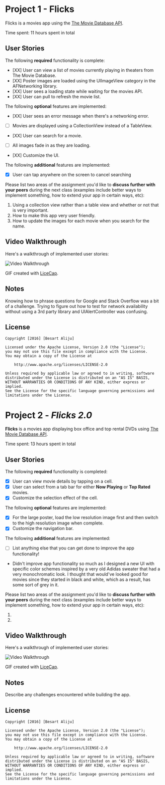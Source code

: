 # Project 1 - Flicks

Flicks is a movies app using the [The Movie Database API](http://docs.themoviedb.apiary.io/#).

Time spent: 11 hours spent in total

## User Stories

The following **required** functionality is complete:

- [XX] User can view a list of movies currently playing in theaters from The Movie Database.
- [XX] Poster images are loaded using the UIImageView category in the AFNetworking library.
- [XX] User sees a loading state while waiting for the movies API.
- [XX] User can pull to refresh the movie list.

The following **optional** features are implemented:

- [XX] User sees an error message when there's a networking error.
- [ ] Movies are displayed using a CollectionView instead of a TableView.
- [XX] User can search for a movie.
- [ ] All images fade in as they are loading.
- [XX] Customize the UI.

The following **additional** features are implemented:

- [X] User can tap anywhere on the screen to cancel searching

Please list two areas of the assignment you'd like to **discuss further with your peers** during the next class (examples include better ways to implement something, how to extend your app in certain ways, etc):

1. Using a collection view rather than a table view and whether or not that is very important. 
2. How to make this app very user friendly.
3. How to update the images for each movie when you search for the name.

## Video Walkthrough 

Here's a walkthrough of implemented user stories:

<img src='http://i.imgur.com/BtT15Ee.gif?1' title='Video Walkthrough' width='' alt='Video Walkthrough' />

GIF created with [LiceCap](http://www.cockos.com/licecap/).

## Notes

Knowing how to phrase questions for Google and Stack Overflow was a bit of a challenge.
Trying to figure out how to test for network availability without using a 3rd party library and UIAlertController was confusing.


## License

    Copyright [2016] [Besart Aliju]

    Licensed under the Apache License, Version 2.0 (the "License");
    you may not use this file except in compliance with the License.
    You may obtain a copy of the License at

        http://www.apache.org/licenses/LICENSE-2.0

    Unless required by applicable law or agreed to in writing, software
    distributed under the License is distributed on an "AS IS" BASIS,
    WITHOUT WARRANTIES OR CONDITIONS OF ANY KIND, either express or implied.
    See the License for the specific language governing permissions and
    limitations under the License.
    
    
    
# Project 2 - *Flicks 2.0*

**Flicks** is a movies app displaying box office and top rental DVDs using [The Movie Database API](http://docs.themoviedb.apiary.io/#).

Time spent: 13 hours spent in total

## User Stories

The following **required** functionality is completed:

- [X] User can view movie details by tapping on a cell.
- [X] User can select from a tab bar for either **Now Playing** or **Top Rated** movies.
- [X] Customize the selection effect of the cell.

The following **optional** features are implemented:

- [X] For the large poster, load the low resolution image first and then switch to the high resolution image when complete.
- [X] Customize the navigation bar.

The following **additional** features are implemented:

- [ ] List anything else that you can get done to improve the app functionality!
- Didn't improve app functionality so much as I designed a new UI with specific color schemes inspired by a very old Adidas sweater that had a very monochromatic look. I thought that would've looked good for movies since they started in black and white, which as a result, has some sort of grey in it. 

Please list two areas of the assignment you'd like to **discuss further with your peers** during the next class (examples include better ways to implement something, how to extend your app in certain ways, etc):

1. 
2. 

## Video Walkthrough 

Here's a walkthrough of implemented user stories:

<img src='http://i.imgur.com/atv0c2K.gif' title='Video Walkthrough' width='' alt='Video Walkthrough' />

GIF created with [LiceCap](http://www.cockos.com/licecap/).

## Notes

Describe any challenges encountered while building the app.

## License

    Copyright [2016] [Besart Aliju]

    Licensed under the Apache License, Version 2.0 (the "License");
    you may not use this file except in compliance with the License.
    You may obtain a copy of the License at

        http://www.apache.org/licenses/LICENSE-2.0

    Unless required by applicable law or agreed to in writing, software
    distributed under the License is distributed on an "AS IS" BASIS,
    WITHOUT WARRANTIES OR CONDITIONS OF ANY KIND, either express or implied.
    See the License for the specific language governing permissions and
    limitations under the License.
